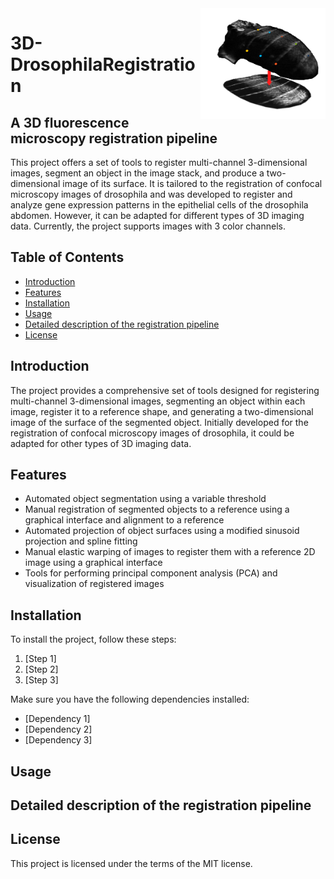 <img src="doc/figures/logo.png" width="200" align="right"/>

# 3D-DrosophilaRegistration

## A 3D fluorescence microscopy registration pipeline

This project offers a set of tools to register multi-channel 3-dimensional images, segment an object in the image stack, and produce a two-dimensional image of its surface. It is tailored to the registration of confocal microscopy images of drosophila and was developed to register and analyze gene expression patterns in the epithelial cells of the drosophila abdomen. However, it can be adapted for different types of 3D imaging data. Currently, the project supports images with 3 color channels.

## Table of Contents
- [Introduction](#introduction)
- [Features](#features)
- [Installation](#installation)
- [Usage](#usage)
- [Detailed description of the registration pipeline](#details)
- [License](#license)

## Introduction

The project provides a comprehensive set of tools designed for registering multi-channel 3-dimensional images, segmenting an object within each image, register it to a reference shape, and generating a two-dimensional image of the surface of the segmented object. 
Initially developed for the registration of confocal microscopy images of drosophila, it could be adapted for other types of 3D imaging data.

## Features

- Automated object segmentation using a variable threshold
- Manual registration of segmented objects to a reference using a graphical interface and alignment to a reference
- Automated projection of object surfaces using a modified sinusoid projection and spline fitting
- Manual elastic warping of images to register them with a reference 2D image using a graphical interface
- Tools for performing principal component analysis (PCA) and visualization of registered images

## Installation

To install the project, follow these steps:

1. [Step 1]
2. [Step 2]
3. [Step 3]

Make sure you have the following dependencies installed:

- [Dependency 1]
- [Dependency 2]
- [Dependency 3]

## Usage

## Detailed description of the registration pipeline

## License
This project is licensed under the terms of the MIT license.

